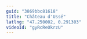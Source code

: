 ```yaml
---
guid: "3869bbc81618"
title: "Château d'Ussé"
latlng: "47.250002, 0.291303"
videoId: "gyRcReOkrzU" 
---
```

